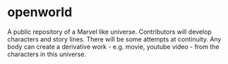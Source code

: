 # openworld
A public repository of a Marvel like universe. Contributors will develop characters and story lines. There will be some attempts at continuity. Any body can create a derivative work - e.g. movie, youtube video - from the characters in this universe. 
